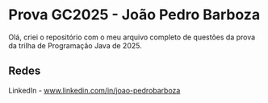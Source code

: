 # Prova GC2025 - João Pedro Barboza
Olá, criei o repositório com o meu arquivo completo de questões da prova da trilha de Programação Java de 2025.

## Redes
LinkedIn - www.linkedin.com/in/joao-pedrobarboza
